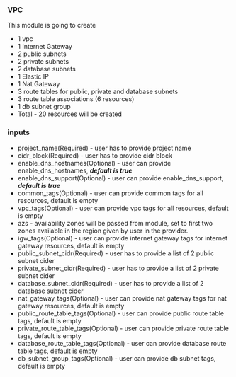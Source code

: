 ### VPC

This module is going to create 
* 1 vpc
* 1 Internet Gateway
* 2 public subnets
* 2 private subnets
* 2 database subnets
* 1 Elastic IP
* 1 Nat Gateway 
* 3 route tables for public, private and database subnets
* 3 route table associations (6 resources)
* 1 db subnet group
* Total - 20 resources will be created

### inputs

* project_name(Required) - user has to provide project name
* cidr_block(Required) - user has to provide cidr block
* enable_dns_hostnames(Optional) - user can provide enable_dns_hostnames, ***default is true***
* enable_dns_support(Optional) - user can provide enable_dns_support, ***default is true***
* common_tags(Optional) - user can provide common tags for all resources, default is empty
* vpc_tags(Optional) - user can provide vpc tags for all resources, default is empty
* azs - availability zones will be passed from module, set to first two zones available in the region given by user in the provider.
* igw_tags(Optional) - user can provide internet gateway tags for internet gateway resources, default is empty
* public_subnet_cidr(Required) - user has to provide a list of 2 public subnet cider
* private_subnet_cidr(Required) - user has to provide a list of 2 private subnet cider
* database_subnet_cidr(Required) - user has to provide a list of 2 database subnet cider
* nat_gateway_tags(Optional) - user can provide nat gateway tags for nat gateway resources, default is empty
* public_route_table_tags(Optional) - user can provide public route table tags, default is empty
* private_route_table_tags(Optional) - user can provide private route table tags, default is empty
* database_route_table_tags(Optional) - user can provide database route table tags, default is empty
* db_subnet_group_tags(Optional) - user can provide db subnet tags, default is empty